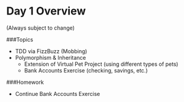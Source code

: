 # Day 1 Overview

(Always subject to change)

###Topics
   
- TDD via FizzBuzz (Mobbing)
- Polymorphism & Inheritance
  - Extension of Virtual Pet Project (using different types of pets)
  - Bank Accounts Exercise (checking, savings, etc.)


###Homework
- Continue Bank Accounts Exercise